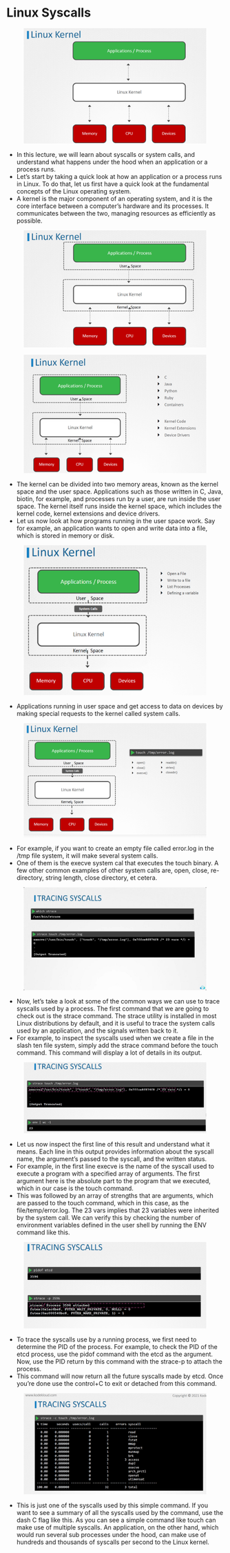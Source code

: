 # Linux Syscalls

<figure><img src="../.gitbook/assets/image (45).png" alt=""><figcaption></figcaption></figure>

* In this lecture, we will learn about syscalls or system calls, and understand what happens under the hood when an application or a process runs.&#x20;
* Let’s start by taking a quick look at how an application or a process runs in Linux. To do that, let us first have a quick look at the fundamental concepts of the Linux operating system.
* &#x20;A kernel is the major component of an operating system, and it is the core interface between a computer’s hardware and its processes. It communicates between the two, managing resources as efficiently as possible.

<figure><img src="../.gitbook/assets/image (1) (1).png" alt=""><figcaption></figcaption></figure>

<figure><img src="../.gitbook/assets/image (2) (1).png" alt=""><figcaption></figcaption></figure>

* The kernel can be divided into two memory areas, known as the kernel space and the user space. Applications such as those written in C, Java, biotin, for example, and processes run by a user, are run inside the user space. The kernel itself runs inside the kernel space, which includes the kernel code, kernel extensions and device drivers.
* Let us now look at how programs running in the user space work. Say for example, an application wants to open and write data into a file, which is stored in memory or disk.

<figure><img src="../.gitbook/assets/image (3) (1).png" alt=""><figcaption></figcaption></figure>

* Applications running in user space and get access to data on devices by making special requests to the kernel called system calls.

<figure><img src="../.gitbook/assets/image (4) (1).png" alt=""><figcaption></figcaption></figure>

* For example, if you want to create an empty file called error.log in the /tmp file system, it will make several system calls.
* One of them is the execve system cal that executes the touch binary. A few other common examples of other system calls are, open, close, re-directory, string length, close directory, et cetera.

<figure><img src="../.gitbook/assets/image (5) (1).png" alt=""><figcaption></figcaption></figure>

* Now, let’s take a look at some of the common ways we can use to trace syscalls used by a process. The first command that we are going to check out is the strace command. The strace utility is installed in most Linux distributions by default, and it is useful to trace the system calls used by an application, and the signals written back to it.&#x20;
* For example, to inspect the syscalls used when we create a file in the slash ten file system, simply add the strace command before the touch command. This command will display a lot of details in its output.

<figure><img src="../.gitbook/assets/image (6) (1).png" alt=""><figcaption></figcaption></figure>

* Let us now inspect the first line of this result and understand what it means. Each line in this output provides information about the syscall name, the argument’s passed to the syscall, and the written status.&#x20;
* For example, in the first line execve is the name of the syscall used to execute a program with a specified array of arguments. The first argument here is the absolute part to the program that we executed, which in our case is the touch command.
* &#x20;This was followed by an array of strengths that are arguments, which are passed to the touch command, which in this case, as the file/temp/error.log. The 23 vars implies that 23 variables were inherited by the system call. We can verify this by checking the number of environment variables defined in the user shell by running the ENV command like this.

<figure><img src="../.gitbook/assets/image (7) (1).png" alt=""><figcaption></figcaption></figure>

* To trace the syscalls use by a running process, we first need to determine the PID of the process. For example, to check the PID of the etcd process, use the pidof command with the etcd as the argument. Now, use the PID return by this command with the strace-p to attach the process.
* This command will now return all the future syscalls made by etcd. Once you’re done use the control+C to exit or detached from this command.

<figure><img src="../.gitbook/assets/image (8) (1).png" alt=""><figcaption></figcaption></figure>

* This is just one of the syscalls used by this simple command. If you want to see a summary of all the syscalls used by the command, use the dash C flag like this. As you can see a simple command like touch can make use of multiple syscalls. An application, on the other hand, which would run several sub processes under the hood, can make use of hundreds and thousands of syscalls per second to the Linux kernel.
